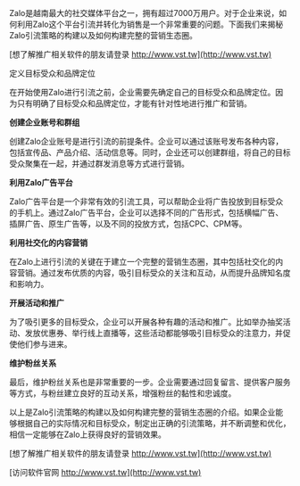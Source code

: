 Zalo是越南最大的社交媒体平台之一，拥有超过7000万用户。对于企业来说，如何利用Zalo这个平台引流并转化为销售是一个非常重要的问题。下面我们来揭秘Zalo引流策略的构建以及如何构建完整的营销生态圈。

[想了解推广相关软件的朋友请登录 http://www.vst.tw](http://www.vst.tw)

定义目标受众和品牌定位

在开始使用Zalo进行引流之前，企业需要先确定自己的目标受众和品牌定位。因为只有明确了目标受众和品牌定位，才能有针对性地进行推广和营销。

**创建企业账号和群组**

创建Zalo企业账号是进行引流的前提条件。企业可以通过该账号发布各种内容，包括宣传品、产品介绍、活动信息等。同时，企业还可以创建群组，将自己的目标受众聚集在一起，并通过群发消息等方式进行营销。

**利用Zalo广告平台**

Zalo广告平台是一个非常有效的引流工具，可以帮助企业将广告投放到目标受众的手机上。通过Zalo广告平台，企业可以选择不同的广告形式，包括横幅广告、插屏广告、原生广告等，以及不同的投放方式，包括CPC、CPM等。

**利用社交化的内容营销**

在Zalo上进行引流的关键在于建立一个完整的营销生态圈，其中包括社交化的内容营销。通过发布优质的内容，吸引目标受众的关注和互动，从而提升品牌知名度和影响力。

**开展活动和推广**

为了吸引更多的目标受众，企业可以开展各种有趣的活动和推广。比如举办抽奖活动、发放优惠券、举行线上直播等，这些活动都能够吸引目标受众的注意力，并促使他们参与进来。

**维护粉丝关系**

最后，维护粉丝关系也是非常重要的一步。企业需要通过回复留言、提供客户服务等方式，与粉丝建立良好的互动关系，增强粉丝的黏性和忠诚度。

以上是Zalo引流策略的构建以及如何构建完整的营销生态圈的介绍。如果企业能够根据自己的实际情况和目标受众，制定出正确的引流策略，并不断调整和优化，相信一定能够在Zalo上获得良好的营销效果。

[想了解推广相关软件的朋友请登录 http://www.vst.tw](http://www.vst.tw)


[访问软件官网 http://www.vst.tw](http://www.vst.tw)
